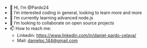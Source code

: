 - 👋 Hi, I’m @Pardo24
- 👀 I’m interested coding in general, looking to learn more and more
- 🌱 I’m currently learning advanced node.js
- 💞️ I’m looking to collaborate on open source projects
- 📫 How to reach me:
   - Linkedin: https://www.linkedin.com/in/daniel-pardo-celaya/
   - Mail: danielpc.144@gmail.com
        

<!---
Pardo24/Pardo24 is a ✨ special ✨ repository because its `README.md` (this file) appears on your GitHub profile.
You can click the Preview link to take a look at your changes.
--->
